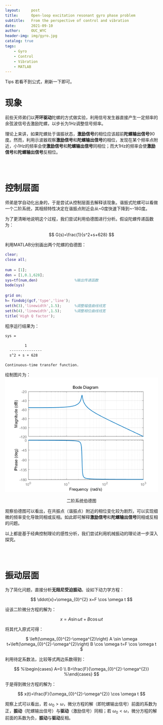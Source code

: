 ```yaml
---
layout:     post
title:      Open-loop excitation resonant gyro phase problem
subtitle:   From the perspective of control and vibration   
date:       2021-09-10
author:     OUC_WYC
header-img: img/gyro.jpg
catalog: true
tags:
    - Gyro
    - Control
    - Vibration
    - MATLAB
---
```


<head>
    <script src="https://cdn.mathjax.org/mathjax/latest/MathJax.js?config=TeX-AMS-MML_HTMLorMML" type="text/javascript"></script>
    <script type="text/x-mathjax-config">
        MathJax.Hub.Config({
            tex2jax: {
            skipTags: ['script', 'noscript', 'style', 'textarea', 'pre'],
            inlineMath: [['$','$']]
            }
        });
    </script>
</head>     
Tips 若看不到公式，刷新一下即可。
<br>

# 现象
前些天师弟们以<strong>开环驱动</strong>陀螺的方式做实验，利用信号发生器直接产生一定频率的余弦波信号去激励陀螺，以步长为1Hz调整信号频率。

理论上来讲，如果陀螺处于谐振状态，<strong>激励信号</strong>的相位应该超前<strong>陀螺输出信号</strong>90度。然而，利用示波器观察<strong>激励信号</strong>和<strong>陀螺输出信号</strong>的相位，发现在某个频率点附近，小1Hz的频率会使<strong>激励信号</strong>和<strong>陀螺输出信号</strong>同相位；而大1Hz的频率会使<strong>激励信号</strong>和<strong>陀螺输出信号</strong>反相位。

<br>
<br>

# 控制层面
师弟是学自动化出身的，于是尝试从控制层面去解释该现象。谐振式陀螺可以看做一个二阶系统，其相频特性决定在谐振点附近会从~0度快速下降到~-180度。

为了更清晰地说明这个过程，我们尝试利用伯德图进行分析。假设陀螺传递函数为：

$$
G(s)=\frac{1}{s^2+s+628}
$$

利用MATLAB分别画出两个陀螺的伯德图：
```matlab
clear;
close all;

num = [1];
den = [1,0.1,628];  
sys=tf(num,den)                 %输出传递函数
bode(sys) 

grid on;
h= findobj(gcf,'type','line');
set(h(3),'linewidth',1.5);      %调整幅值曲线线宽
set(h(4),'linewidth',1.5);      %调整相位曲线线宽
title('High Q factor');
```

程序运行结果为：
```
sys =
 
         1
  ---------------
  s^2 + s + 628
 
Continuous-time transfer function.
```
绘制图片为：
![图片](/img/gyrophase/phase.png)
<center>二阶系统伯德图</center>


观察伯德图可以看出，在共振点（谐振点）附近的相位变化较为剧烈，可以实现细微的频率变化导致同相或反相。如此即可解释<strong>激励信号</strong>和<strong>陀螺输出信号</strong>同相或反相的问题。

以上都是基于经典控制理论的感性分析，我们尝试利用机械振动的理论进一步深入探究。

<br>
<br>

# 振动层面

为了简化问题，直接分析<strong>无阻尼受迫振动</strong>。设如下动力学方程：

$$
\ddot{x}+\omega_{0}^{2} x=F \cos \omega t
$$

设该二阶微分方程的解为：

$$
x=A \sin \omega t+B \cos \omega t
$$

将其代入原式可得：
<center>

$
\left(\omega_{0}^{2}-\omega^{2}\right) A \sin \omega t+\left(\omega_{0}^{2}-\omega^{2}\right) B \cos \omega t=F \cos \omega t
$

</center>

利用待定系数法，比较等式两边系数得到：

$$
%\begin{cases}
A=0 \\ B=\frac{F}{\omega_{0}^{2}-\omega^{2}}
%\end{cases}
$$

于是得到微分方程的解为：

$$
x(t)=\frac{F}{\omega_{0}^{2}-\omega^{2}} \cos \omega t
$$

观察上式可以看出，若 $\omega_0>\omega$，微分方程的解（即陀螺输出信号）前面的系数为正，<strong>振动</strong>（陀螺输出信号）与<strong>驱动</strong>（激励信号）同相；若 $\omega_0<\omega$，微分方程的解前面的系数为负，<strong>振动</strong>与<strong>驱动</strong>反相。